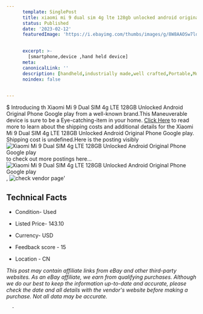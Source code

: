 ```yaml
---
      template: SinglePost
      title: xiaomi mi 9 dual sim 4g lte 128gb unlocked android original phone google play
      status: Published
      date: '2023-02-12'
      featuredImage: 'https://i.ebayimg.com/thumbs/images/g/8W8AAOSw7ldjSaJe/s-l225.jpg'
       

      excerpt: >-
        [smartphone,device ,hand held device]
      meta:
      canonicalLink: ''
      description: [handheld,industrially made,well crafted,Portable,Mobile,Compact,Convenient,Lightweight,Maneuverable,Man-portable,Miniature,Carriable,Hand-held,Light,Holdable,Transportable,Mobile device,Pocket-sized,On-the-go,Wireless,Cordless,Compact size,Convenient size, smartphone,device ,hand held device]
      noindex: false
      

---
```

$
      Introducing th Xiaomi Mi 9 Dual SIM 4g LTE 128GB Unlocked Android Original Phone Google play from a well-known brand.This Maneuverable device  is sure to be a Eye-catching-item in your home. [Click Here](https://www.ebay.com/itm/403939874370?hash=item5e0cb15642%3Ag%3A8W8AAOSw7ldjSaJe&mkevt=1&mkcid=1&mkrid=711-53200-19255-0&campid=%253CePNCampaignId%253E&customid=%253CreferenceId%253E&toolid=10049) to read more to learn about the shipping costs and additional details for the Xiaomi Mi 9 Dual SIM 4g LTE 128GB Unlocked Android Original Phone Google play. Shipping cost is undefined.Here is the posting visibly ![Xiaomi Mi 9 Dual SIM 4g LTE 128GB Unlocked Android Original Phone Google play](https://i.ebayimg.com/thumbs/images/g/8W8AAOSw7ldjSaJe/s-l225.jpg) to check out more postings here... ![Xiaomi Mi 9 Dual SIM 4g LTE 128GB Unlocked Android Original Phone Google play](https://i.ebayimg.com/images/g/8W8AAOSw7ldjSaJe/s-l1200.jpg), ![check vendor page](https://origin-galleryplus.ebayimg.com/ws/web/403939874370_2_0_1/225x225.jpg,https://origin-galleryplus.ebayimg.com/ws/web/403939874370_3_0_1/225x225.jpg,https://origin-galleryplus.ebayimg.com/ws/web/403939874370_4_0_1/225x225.jpg)'

      

 ## Technical Facts 



     
      

 - Condition- Used 


      

 - Listed Price- 143.10 


      

 - Currency- USD 


      

 - Feedback score - 15 


      

 - Location - CN 


      
      

 *_This post may contain affiliate links from eBay and other third-party websites. As an eBay affiliate, we earn from qualifying purchases. Although we do our best to keep the information up-to-date and accurate, please check the date and all details with the vendor's website before making a purchase. Not all data may be accurate._*




      -
